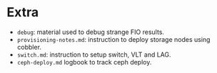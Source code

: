 <!--
SPDX-FileCopyrightText: 2025 2025 Isac Pasianotto <isac.pasianotto@phd.units.it>
SPDX-FileCopyrightText: 2025 2025 Niccolo Tosato <niccolo.tosato@phd.units.it>
SPDX-FileCopyrightText: 2025 2025 Ruggero Lot <ruggero.lot@areasciencepark.it>

SPDX-License-Identifier: CC-BY-4.0
-->

# Extra

- `debug`: material used to debug strange FIO results.
- `provisioning-notes.md`: instruction to deploy storage nodes using cobbler.
- `switch.md`: instruction to setup switch, VLT and LAG.
- `ceph-deploy.md` logbook to track ceph deploy.
